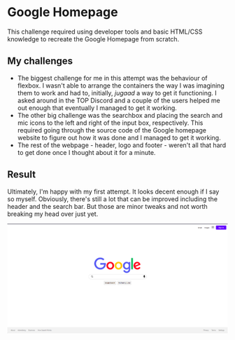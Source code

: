 # Google Homepage

This challenge required using developer tools and basic HTML/CSS knowledge to recreate the Google Homepage from scratch.

## My challenges

   - The biggest challenge for me in this attempt was the behaviour of flexbox. I wasn't able to arrange the containers the way I was imagining them to work and had to, initially, *jugaad* a way to get it functioning. I asked around in the TOP Discord and a couple of the users helped me out enough that eventually I managed to get it working.
   - The other big challenge was the searchbox and placing the search and mic icons to the left and right of the input box, respectively. This required going through the source code of the Google homepage website to figure out how it was done and I managed to get it working.
   - The rest of the webpage - header, logo and footer - weren't all that hard to get done once I thought about it for a minute.

## Result

Ultimately, I'm happy with my first attempt. It looks decent enough if I say so myself. Obviously, there's still a lot that can be improved including the header and the search bar. But those are minor tweaks and not worth breaking my head over just yet.

![current-attempt](google-homepage.png)
